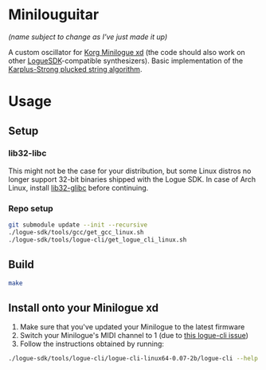 # Minilouguitar

_(name subject to change as I've just made it up)_

A custom oscillator for [Korg Minilogue xd](https://www.korg.com/us/products/synthesizers/minilogue_xd/)
(the code should also work on other [LogueSDK](https://www.korg.com/us/products/synthesizers/minilogue_xd/sdk.php)-compatible synthesizers).
Basic implementation of the [Karplus-Strong plucked string algorithm](https://ccrma.stanford.edu/~jos/pasp/Karplus_Strong_Algorithm.html).

# Usage

## Setup

### lib32-libc

This might not be the case for your distribution, but some Linux distros no
longer support 32-bit binaries shipped with the Logue SDK. In case of Arch
Linux, install
[lib32-glibc](https://archlinux.org/packages/core/x86_64/lib32-glibc/) before
continuing.

### Repo setup

```bash
git submodule update --init --recursive
./logue-sdk/tools/gcc/get_gcc_linux.sh
./logue-sdk/tools/logue-cli/get_logue_cli_linux.sh
```

## Build

```bash
make
```

## Install onto your Minilogue xd

1. Make sure that you've updated your Minilogue to the latest firmware
2. Switch your Minilogue's MIDI channel to 1 (due to [this logue-cli issue](https://github.com/korginc/logue-sdk/issues/43))
3. Follow the instructions obtained by running:

```bash
./logue-sdk/tools/logue-cli/logue-cli-linux64-0.07-2b/logue-cli --help
```

